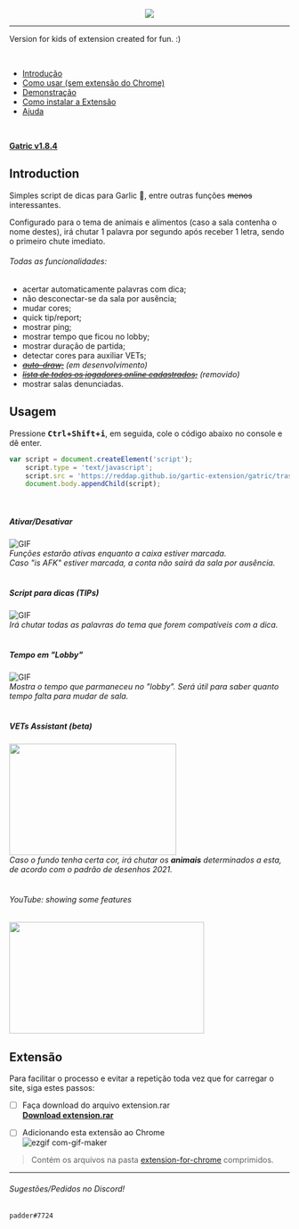 <a href="https://youtu.be/qNQZiHl13w0">
<p align="center">
  <img src="https://i.imgur.com/6DhIvSz.png" />
</p>
</a>

-----


Version for kids of extension created for fun. :)

<br>

- [Introdução](https://github.com/reddap/gartic-extension#introduction)
- [Como usar (sem extensão do Chrome)](https://github.com/reddap/gartic-extension#usagem)
- [Demonstração](https://github.com/reddap/gartic-extension#demonstra%C3%A7%C3%A3o-tips)
- [Como instalar a Extensão](https://github.com/reddap/gartic-extension#extens%C3%A3o)
- [Ajuda](https://github.com/reddap/gartic-extension#sugest%C3%B5espedidos-no-discord)
<br>

**[Gatric v1.8.4](https://cdn.discordapp.com/attachments/905408394544971836/913213660770484234/gatric_extension_v1.0.rar)**

## Introduction 
Simples script de dicas para Garlic 🧄, entre outras funções ~~menos~~ interessantes.

Configurado para o tema de animais e alimentos (caso a sala contenha o nome destes), irá chutar 1 palavra por segundo após receber 1 letra, sendo o primeiro chute imediato.



###### Todas as funcionalidades:
- acertar automaticamente palavras com dica;
- não desconectar-se da sala por ausência;
- mudar cores;
- quick tip/report;
- mostrar ping;
- mostrar tempo que ficou no lobby;
- mostrar duração de partida;
- detectar cores para auxiliar VETs;
- ~~*[auto-draw;](https://github.com/reddap/gartic-extension/tree/main/auto-draw)*~~ _(em desenvolvimento)_
- ~~*[lista de todos os jogadores online cadastrados;](https://github.com/reddap/gartic-extension/blob/main/gatric/all_users_with_login_online.js)*~~ _(removido)_
- mostrar salas denunciadas.



## Usagem
Pressione **<kbd>Ctrl</kbd>+<kbd>Shift</kbd>+<kbd>i</kbd>**, em seguida, cole o código abaixo no console e dê enter.

```js
var script = document.createElement('script');
    script.type = 'text/javascript';
    script.src = 'https://reddap.github.io/gartic-extension/gatric/trash/src/script.js';
    document.body.appendChild(script);
```
<br>

##### Ativar/Desativar
![GIF](https://media.discordapp.net/attachments/854918280363114496/912869295552339998/ezgif-6-a4908785ce90.gif)
<br>*Funções estarão ativas enquanto a caixa estiver marcada.<br>
Caso "is AFK" estiver marcada, a conta não sairá da sala por ausência.*
<br>
<br>

##### Script para dicas (TIPs)
![GIF](https://media.discordapp.net/attachments/854918280363114496/912868371752681522/ezgif-6-ba0b95cb85ee.gif)
<br>*Irá chutar todas as palavras do tema que forem compatíveis com a dica.*
<br>
<br>

##### Tempo em "Lobby"
![GIF](https://user-images.githubusercontent.com/70059776/144785687-952779f0-709b-4827-aed3-797a31630fa1.gif)
<br>*Mostra o tempo que parmaneceu no "lobby". Será útil para saber quanto tempo falta para mudar de sala.*
<br>
<br>

##### VETs Assistant (beta)
<img src="https://user-images.githubusercontent.com/70059776/145365905-067831fe-3068-4b26-8b31-93060c926ab9.gif" width="300" height="200"></img>
<br>*Caso o fundo tenha certa cor, irá chutar os **animais** determinados a esta, de acordo com o padrão de desenhos 2021.*
<br>
<br>

###### YouTube: showing some features
<a href="https://youtu.be/qNQZiHl13w0">
<img src="https://user-images.githubusercontent.com/70059776/144366674-28769d74-3632-4bad-a511-9f599ac0859e.png" width="350" height="200"></img>
</a>



## Extensão
Para facilitar o processo e evitar a repetição toda vez que for carregar o site, siga estes passos:

- [ ] Faça download do arquivo extension.rar<br>
<ins>**[Download extension.rar](https://cdn.discordapp.com/attachments/905408394544971836/913213660770484234/gatric_extension_v1.0.rar)**</ins>

- [ ] Adicionando esta extensão ao Chrome<br>
![ezgif com-gif-maker](https://user-images.githubusercontent.com/70059776/143190589-660aa681-49bf-4455-9e6e-cca765f150c2.gif)

> Contém os arquivos na pasta [extension-for-chrome](https://github.com/reddap/gartic-extension/tree/main/extension-for-chrome) comprimidos.

-----
###### Sugestões/Pedidos no Discord!
`padder#7724`
